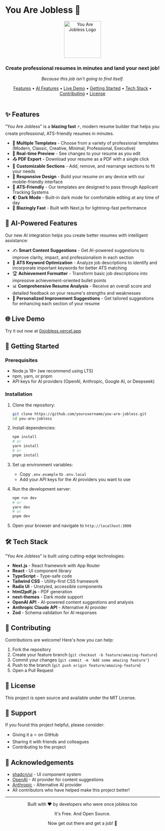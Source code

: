 #  You Are Jobless 🗿

<div align="center">
  <img src="https://storage.verity.dev/storage/NGMI3.png" alt="You Are Jobless Logo" width="120" />
  <h3>Create professional resumes in minutes and land your next job!</h3>
  <p><em>Because this job isn't going to find itself.</em></p>
</div>

<div align="center">
  <a href="#-features">Features</a> •
  <a href="#-ai-powered-features">AI Features</a> •
  <a href="#-live-demo">Live Demo</a> •
  <a href="#-getting-started">Getting Started</a> •
  <a href="#-tech-stack">Tech Stack</a> •
  <a href="#-contributing">Contributing</a> •
  <a href="#-license">License</a>
</div>

<br />

## ✨ Features

"You Are Jobless" is a **blazing fast** ⚡, modern resume builder that helps you create professional, ATS-friendly resumes in minutes.

- 🧩 **Multiple Templates** - Choose from a variety of professional templates (Modern, Classic, Creative, Minimal, Professional, Executive)
- 👀 **Real-time Preview** - See changes to your resume as you edit
- 📤 **PDF Export** - Download your resume as a PDF with a single click
- 🔧 **Customizable Sections** - Add, remove, and rearrange sections to fit your needs
- 📱 **Responsive Design** - Build your resume on any device with our mobile-friendly interface
- 🤖 **ATS-Friendly** - Our templates are designed to pass through Applicant Tracking Systems
- 🌓 **Dark Mode** - Built-in dark mode for comfortable editing at any time of day
- 🚀 **Blazingly Fast** - Built with Next.js for lightning-fast performance

## 🧠 AI-Powered Features

Our new AI integration helps you create better resumes with intelligent assistance:

- ✍️ **Smart Content Suggestions** - Get AI-powered suggestions to improve clarity, impact, and professionalism in each section
- 🎯 **ATS Keyword Optimization** - Analyze job descriptions to identify and incorporate important keywords for better ATS matching
- 🏆 **Achievement Formatter** - Transform basic job descriptions into impressive achievement-oriented bullet points
- 📊 **Comprehensive Resume Analysis** - Receive an overall score and detailed feedback on your resume's strengths and weaknesses
- 📝 **Personalized Improvement Suggestions** - Get tailored suggestions for enhancing each section of your resume

## 🌐 Live Demo

Try it out now at [0xjobless.vercel.app](https://0xjobless.vercel.app)

## 🚀 Getting Started

### Prerequisites

- Node.js 18+ (we recommend using LTS)
- npm, yarn, or pnpm
- API keys for AI providers (OpenAI, Anthropic, Google AI, or Deepseek)

### Installation

1. Clone the repository:
   ```bash
   git clone https://github.com/yourusername/you-are-jobless.git
   cd you-are-jobless
   ```

2. Install dependencies:
   ```bash
   npm install
   # or
   yarn install
   # or
   pnpm install
   ```

3. Set up environment variables:
   - Copy `.env.example` to `.env.local`
   - Add your API keys for the AI providers you want to use

4. Run the development server:
   ```bash
   npm run dev
   # or
   yarn dev
   # or
   pnpm dev
   ```

5. Open your browser and navigate to `http://localhost:3000`

## 🛠️ Tech Stack

"You Are Jobless" is built using cutting-edge technologies:

- **Next.js** - React framework with App Router
- **React** - UI component library
- **TypeScript** - Type-safe code
- **Tailwind CSS** - Utility-first CSS framework
- **Radix UI** - Unstyled, accessible components
- **html2pdf.js** - PDF generation
- **next-themes** - Dark mode support
- **OpenAI API** - AI-powered content suggestions and analysis
- **Anthropic Claude API** - Alternative AI provider
- **Zod** - Schema validation for AI responses

## 🤝 Contributing

Contributions are welcome! Here's how you can help:

1. Fork the repository
2. Create your feature branch (`git checkout -b feature/amazing-feature`)
3. Commit your changes (`git commit -m 'Add some amazing feature'`)
4. Push to the branch (`git push origin feature/amazing-feature`)
5. Open a Pull Request

## 📝 License

This project is open source and available under the MIT License.

## 💖 Support

If you found this project helpful, please consider:

- Giving it a ⭐️ on GitHub
- Sharing it with friends and colleagues
- Contributing to the project

## 🙏 Acknowledgements

- [shadcn/ui](https://ui.shadcn.com/) - UI component system
- [OpenAI](https://openai.com/) - AI provider for content suggestions
- [Anthropic](https://www.anthropic.com/) - Alternative AI provider
- All contributors who have helped make this project better!

---

<div align="center">
  <p>Built with ❤️ by developers who were once jobless too</p>
  <p>It's Free. And Open Source.</p>
  <p>Now get out there and get a job! 💪</p>
</div> 

